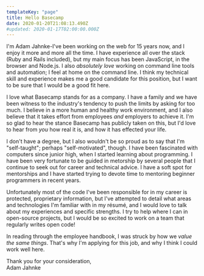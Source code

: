 ```yaml
---
templateKey: "page"
title: Hello Basecamp
date: 2020-01-20T21:08:13.490Z
#updated: 2020-01-17T02:00:00.000Z
---
```


I'm Adam Jahnke-I've been working on the web for 15 years now, and I enjoy it
more and more all the time. I have experience all over the stack (Ruby and
Rails included), but my main focus has been JavaScript, in the browser and
Node.js. I also _absolutely love_ working on command line tools and automation;
I feel at home on the command line. I think my technical skill and experience
makes me a good candidate for this position, but I want to be sure that I would
be a good fit here.

I love what Basecamp stands for as a company. I have a family and we have been
witness to the industry's tendency to push the limits by asking for too much. I
believe in a more human and healthy work environment, and I also believe that
it takes effort from employees _and_ employers to achieve it. I'm so glad to
hear the stance Basecamp has publicly taken on this, but I'd love to hear from
_you_ how real it is, and how it has effected your life.

I don't have a degree, but I also wouldn't be so proud as to say that I'm
"self-taught"; perhaps "self-motivated", though. I have been fascinated with
computers since junior high, when I started learning about programming. I
have been very fortunate to be guided in metorship by several people that I
continue to seek out for career and technical advice. I have a soft spot for
mentorships and I have started trying to devote time to mentoring beginner
programmers in recent years.

Unfortunately most of the code I've been responsible for in my career is
protected, proprietary information, but I've attempted to detail what areas and
technologies I'm familiar with in my résumé, and I would love to talk about my
experiences and specific strengths. I try to help where I can in open-source
projects, but I would be so excited to work on a team that regularly writes
open code!

In reading through the employee handbook, I was struck by how we _value the same things_. That's why I'm applying for this job, and why I think I could work well here.

Thank you for your consideration,  
Adam Jahnke